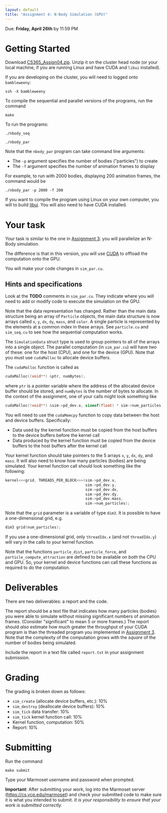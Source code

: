 ```yaml
---
layout: default
title: "Assignment 4: N-Body Simulation (GPU)"
---
```


Due: **Friday, April 26th** by 11:59 PM

# Getting Started

Download [CS365\_Assign04.zip](CS365_Assign04.zip). Unzip it on the cluster head node (or your local machine, if you are running Linux and have CUDA and `libui` installed).

If you are developing on the cluster, you will need to logged onto `bambleweeny`:

    ssh -X bambleweeny

To compile the sequential and parallel versions of the programs, run the command

    make

To run the programs:

    ./nbody_seq

    ./nbody_par

Note that the `nbody_par` program can take command line arguments:

* The `-p` argument specifies the number of bodies ("particles") to create
* The `-f` argument specifies the number of animation frames to display

For example, to run with 2000 bodies, displaying 200 animation frames, the command would be

    ./nbody_par -p 2000 -f 200

If you want to compile the program using Linux on your own computer, you will to build [libui](https://github.com/andlabs/libui).  You will also need to have CUDA installed.

# Your task

Your task is similar to the one in [Assignment 3](assign03.html): you will parallelize an N-Body simulation.

The difference is that in this version, you will use [CUDA](https://developer.nvidia.com/cuda-zone) to offload the computation onto the GPU.

You will make your code changes in `sim_par.cu`.

## Hints and specifications

Look at the **TODO** comments in `sim_par.cu`.  They indicate where you will need to add or modify code to execute the simulation on the GPU.

Note that the data representation has changed.  Rather than the main data structure being an array of `Particle` objects, the main data structure is now arrays called `x`, `y`, `dx`, `dy`, `mass`, and `color`.  A single particle is represented by the elements at a common index in these arrays.  See `particle.cu` and `sim_seq.cu` to see how the sequential computation works.

The `SimulationData` struct type is used to group pointers to all of the arrays into a single object.  The parallel computation (in `sim_par.cu`) will have *two* of these: one for the host (CPU), and one for the device (GPU).  Note that you must use `cudaMalloc` to allocate device buffers.

The `cudaMalloc` function is called as

```c
cudaMalloc((void**) &ptr, numBytes);
```

where `ptr` is a pointer variable where the address of the allocated device buffer should be stored, and `numBytes` is the number of bytes to allocate.  In the context of the assignment, one of your calls might look something like

```c
cudaMalloc((void**) &sim->pd_dev.x, sizeof(float) * sim->num_particles);
```

You will need to use the `cudaMemcpy` function to copy data between the host and device buffers.  Specifically:

* Data used by the kernel function must be copied from the host buffers to the device buffers before the kernel call
* Data produced by the kernel function must be copied from the device buffers to the host buffers after the kernel call

Your kernel function should take pointers to the 5 arrays `x`, `y`, `dx`, `dy`, and `mass`.  It will also need to know how many particles (bodies) are being simulated.  Your kernel function call should look something like the following:

```c
kernel<<<grid, THREADS_PER_BLOCK>>>(sim->pd_dev.x,
                                    sim->pd_dev.y,
                                    sim->pd_dev.dx,
                                    sim->pd_dev.dy,
                                    sim->pd_dev.mass,
                                    sim->num_particles);
```

Note that the `grid` parameter is a variable of type `dim3`.  It is possible to have a one-dimensional grid, e.g.

```c
dim3 grid(num_particles);
```

If you use a one-dimensional grid, only `threadIdx.x` (and not `threadIdx.y`) will vary in the calls to your kernel function.

Note that the functions `particle_dist`, `particle_force`, and `particle_compute_attraction` are defined to be available on *both* the CPU and GPU.  So, your kernel and device functions can call these functions as required to do the computation.

# Deliverables

There are two deliverables: a report and the code.

The report should be a text file that indicates how many particles (bodies) you were able to simulate without missing significant numbers of animation frames.  (Consider "significant" to mean 5 or more frames.)  The report should *also* estimate how much greater the throughput of your CUDA program is than the threaded program you implemented in [Assignment 3](assign03.html).  Note that the complexity of the computation grows with the *square* of the number of bodies being simulated.

Include the report in a text file called `report.txt` in your assignment submission.

# Grading

The grading is broken down as follows:

* `sim_create` (allocate device buffers, etc.): 10%
* `sim_destroy` (deallocate device buffers): 10%
* `sim_tick` data transfer: 10%
* `sim_tick` kernel function call: 10%
* Kernel function, computation: 50%
* Report: 10%

# Submitting

Run the command

    make submit

Type your Marmoset username and password when prompted.

**Important**: After submitting your work, log into the Marmoset server (<https://cs.ycp.edu/marmoset>) and check your submitted code to make sure it is what you intended to submit.  *It is your responsibility to ensure that your work is submitted correctly.*

<!-- vim:set wrap: -->
<!-- vim:set linebreak: -->
<!-- vim:set nolist: -->
